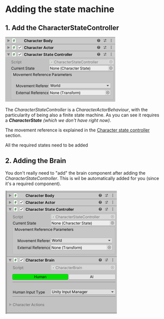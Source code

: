 # Adding the state machine

## 1. Add the CharacterStateController

![](../.gitbook/assets/imagen%20%2833%29.png)

The _CharacterStateController_ is a _CharacterActorBehaviour_, with the particularity of being also a finite state machine. As you can see it requires a _**CharacterState** \(which we don't have right now\)_.

The movement reference is explained in the [Character state controller](../fundamentals/implementation/character-state-controller.md#movement-direction) section.

All the required states need to be added 

## 2. Adding the Brain

You don't really need to "add" the brain component after adding the _CharacterStateController_. This is wil be automatically added for you \(since it's a required component\).

![](../.gitbook/assets/imagen%20%2830%29.png)

##  

